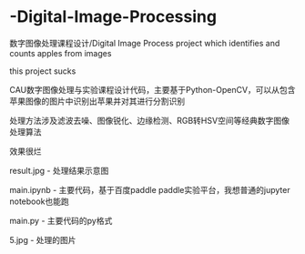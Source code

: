 # -Digital-Image-Processing
数字图像处理课程设计/Digital Image Process project which identifies and counts apples from images

this project sucks

CAU数字图像处理与实验课程设计代码，主要基于Python-OpenCV，可以从包含苹果图像的图片中识别出苹果并对其进行分割识别

处理方法涉及滤波去噪、图像锐化、边缘检测、RGB转HSV空间等经典数字图像处理算法

效果很烂

result.jpg - 处理结果示意图

main.ipynb - 主要代码，基于百度paddle paddle实验平台，我想普通的jupyter notebook也能跑

main.py - 主要代码的py格式

5.jpg - 处理的图片
